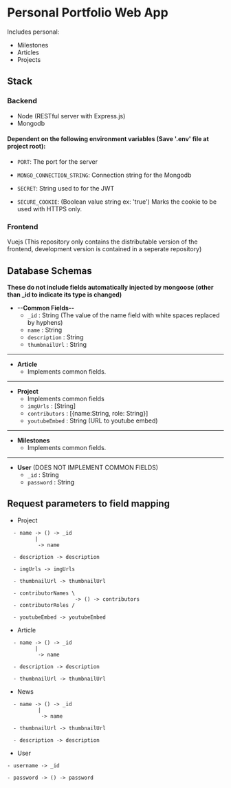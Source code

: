# Personal Portfolio Web App

Includes personal: 

- Milestones
- Articles
- Projects

## Stack

### Backend

- Node (RESTful server with Express.js)
- Mongodb

#### Dependent on the following environment variables (Save '.env' file at project root):

* `PORT`: The port for the server

* `MONGO_CONNECTION_STRING`: Connection string for the Mongodb 

* `SECRET`: String used to for the JWT

* `SECURE_COOKIE`: (Boolean value string ex: 'true') 
 Marks the cookie to be used with HTTPS only.

### Frontend

Vuejs (This repository only contains the distributable version of the frontend, development version is contained in a seperate repository)

## Database Schemas

**These do not include fields automatically injected by mongoose (other than \_id to indicate its type is changed)**

- **--Common Fields--**
  - `_id` : String (The value of the name field with white spaces replaced by hyphens)
  - `name` : String
  - `description` : String
  - `thumbnailUrl` : String

---

- **Article**
  -  Implements common fields.

---

- **Project**
  - Implements common fields
  - `imgUrls` : [String]
  - `contributors` : [{name:String, role: String}]
  - `youtubeEmbed` : String (URL to youtube embed)

---

- **Milestones**
  - Implements common fields.

---

- **User** (DOES NOT IMPLEMENT COMMON FIELDS)
  - `_id` : String
  - `password` : String

## Request parameters to field mapping

- Project

```
  - name -> () -> _id
         |
          -> name

  - description -> description

  - imgUrls -> imgUrls

  - thumbnailUrl -> thumbnailUrl

  - contributorNames \
                      -> () -> contributors
  - contributorRoles /

  - youtubeEmbed -> youtubeEmbed
```

- Article

```
  - name -> () -> _id
         |
          -> name

  - description -> description

  - thumbnailUrl -> thumbnailUrl
```

- News

```
  - name -> () -> _id
          |
           -> name

  - thumbnailUrl -> thumbnailUrl

  - description -> description
```

- User

```
- username -> _id

- password -> () -> password
```
